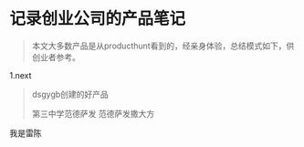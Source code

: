 # 记录创业公司的产品笔记

> 本文大多数产品是从producthunt看到的，经亲身体验，总结模式如下，供创业者参考。


1.next 

> dsgygb创建的好产品
> 
> 
> 第三中学范德萨发
> 范德萨发撒大方

我是雷陈